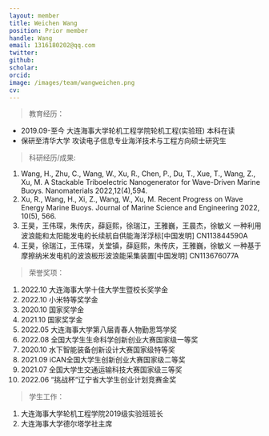 ```yaml
---
layout: member
title: Weichen Wang
position: Prior member
handle: Wang
email: 1316180202@qq.com
twitter: 
github: 
scholar:
orcid: 
image: /images/team/wangweichen.png
cv: 
---
```


> 教育经历：

- 2019.09-至今 大连海事大学轮机工程学院轮机工程(实验班) 本科在读
- 保研至清华大学 攻读电子信息专业海洋技术与工程方向硕士研究生

> 科研经历/成果:

1. Wang, H., Zhu, C., Wang, W., Xu, R., Chen, P., Du, T., Xue, T., Wang, Z., Xu, M. A Stackable Triboelectric Nanogenerator for Wave-Driven Marine Buoys. Nanomaterials 2022,12(4),594.
2. Xu, R., Wang, H., Xi, Z., Wang, W., Xu, M. Recent Progress on Wave Energy Marine Buoys. Journal of Marine Science and Engineering 2022, 10(5), 566.
3. 王昊，王伟琛，朱传庆，薛庭熙，徐瑞江，王雅巍，王晨杰，徐敏义 一种利用波浪能和太阳能发电的长续航自供能海洋浮标[中国发明] CN113844590A 
4. 王昊，徐瑞江，王伟琛，关堂镇，薛庭熙，朱传庆，王雅巍，徐敏义 一种基于摩擦纳米发电机的波浪板形波浪能采集装置[中国发明] CN113676077A

> 荣誉奖项：

1.	2022.10 大连海事大学十佳大学生暨校长奖学金
2.	2022.10 小米特等奖学金
3.	2020.10 国家奖学金 
4.	2021.10 国家奖学金 
5.	2022.05 大连海事大学第八届青春人物勤思笃学奖
6.	2022.08 全国大学生生命科学创新创业大赛国家级一等奖
7.	2020.10 水下智能装备创新设计大赛国家级特等奖
8.	2021.09 iCAN全国大学生创新创业大赛国家级二等奖
9.	2021.07 全国大学生交通运输科技大赛国家级三等奖
10.	2022.06 “挑战杯“辽宁省大学生创业计划竞赛金奖

> 学生工作：

1.	大连海事大学轮机工程学院2019级实验班班长
2.	大连海事大学德尔塔学社主席
